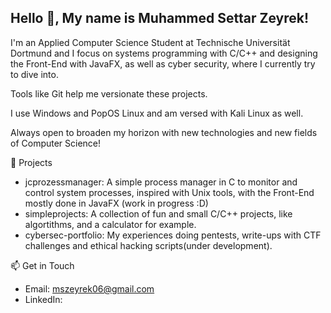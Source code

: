 ## Hello 👋, My name is Muhammed Settar Zeyrek!

I'm an Applied Computer Science Student at Technische Universität Dortmund and I focus on systems programming with C/C++ and designing the Front-End with JavaFX, as well as cyber security, where I currently try to dive into.

Tools like Git help me versionate these projects.

I use Windows and PopOS Linux and am versed with Kali Linux as well.

Always open to broaden my horizon with new technologies and new fields of Computer Science!


🔭 Projects
- jcprozessmanager: A simple process manager in C to monitor and control system processes, inspired with Unix tools, with the Front-End mostly done in JavaFX (work in progress :D)
- simpleprojects: A collection of fun and small C/C++ projects, like algortithms, and a calculator for example.
- cybersec-portfolio: My experiences doing pentests, write-ups with CTF challenges and ethical hacking scripts(under development).


📫 Get in Touch
- Email: mszeyrek06@gmail.com
- LinkedIn:
<!--
**mszeyrek1/mszeyrek1** is a ✨ _special_ ✨ repository because its `README.md` (this file) appears on your GitHub profile.

Here are some ideas to get you started:

- 🔭 I’m currently working on ...
- 🌱 I’m currently learning ...
- 👯 I’m looking to collaborate on ...
- 🤔 I’m looking for help with ...
- 💬 Ask me about ...
- 📫 How to reach me: ...
- 😄 Pronouns: ...
- ⚡ Fun fact: ...
-->
